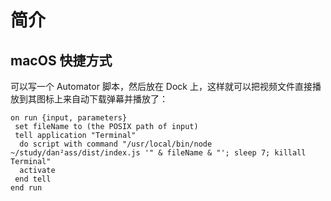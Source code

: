 # 简介

## macOS 快捷方式

可以写一个 Automator 脚本，然后放在 Dock 上，这样就可以把视频文件直接播放到其图标上来自动下载弹幕并播放了：

``` applescript
on run {input, parameters}
 set fileName to (the POSIX path of input)
 tell application "Terminal"
  do script with command "/usr/local/bin/node ~/study/dan²ass/dist/index.js '" & fileName & "'; sleep 7; killall Terminal"
  activate
 end tell
end run
```
